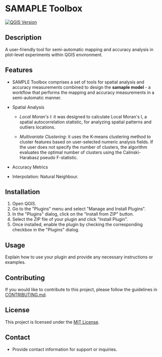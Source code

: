 # SAMAPLE Toolbox

[![QGIS Version](https://img.shields.io/badge/QGIS-3.x-brightgreen)](https://qgis.org/)

## Description

A user-friendly tool for semi-automatic mapping and accuracy analysis  in plot-level experiments within QGIS environment.

## Features

- SAMPLE Toolbox comprises a set of tools for spatial analysis and accuracy measurements combined to design the **samaple model** - a workflow that performs the mapping and accuracy measurements in a semi-automatic manner.

- Spatial Analysis
    - *Local Moran's I*: it was designed to calculate Local Moran's I, a spatial autocorrelation statistic, for analyzing spatial patterns and outliers locations.

    - *Multivariate Clustering*: it uses the K-means clustering method to cluster features based on user-selected numeric analysis fields.
    If the user does not specify the number of clusters, the algorithm evaluates the optimal number of clusters using the Calinski-Harabasz pseudo F-statistic.

- Accuracy Metrics

- Interpolation: Natural Neighbour.

## Installation

1. Open QGIS.
2. Go to the "Plugins" menu and select "Manage and Install Plugins".
3. In the "Plugins" dialog, click on the "Install from ZIP" button.
4. Select the ZIP file of your plugin and click "Install Plugin".
5. Once installed, enable the plugin by checking the corresponding checkbox in the "Plugins" dialog.

## Usage

Explain how to use your plugin and provide any necessary instructions or examples.

## Contributing

If you would like to contribute to this project, please follow the guidelines in [CONTRIBUTING.md](CONTRIBUTING.md).

## License

This project is licensed under the [MIT License](LICENSE).

## Contact

- Provide contact information for support or inquiries.
